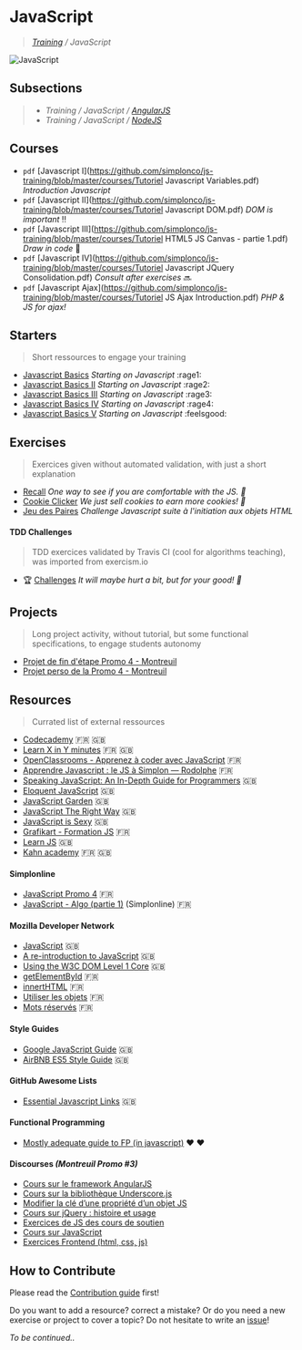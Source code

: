 # JavaScript
>_[Training](https://github.com/simplonco/training) / JavaScript_

![JavaScript](js.jpg)

## Subsections

> * _Training / JavaScript / [AngularJS](https://github.com/simplonco/angularjs-training)_
> * _Training / JavaScript / [NodeJS](https://github.com/simplonco/nodejs-training)_

## Courses

* `pdf` [Javascript I](https://github.com/simplonco/js-training/blob/master/courses/Tutoriel Javascript Variables.pdf) _Introduction Javascript_
* `pdf` [Javascript II](https://github.com/simplonco/js-training/blob/master/courses/Tutoriel Javascript DOM.pdf) _DOM is important_ :bangbang:
* `pdf` [Javascript III](https://github.com/simplonco/js-training/blob/master/courses/Tutoriel HTML5 JS Canvas - partie 1.pdf) _Draw in code_ :art:
* `pdf` [Javascript IV](https://github.com/simplonco/js-training/blob/master/courses/Tutoriel Javascript JQuery Consolidation.pdf) _Consult after exercises_ :soon:
* `pdf` [Javascript Ajax](https://github.com/simplonco/js-training/blob/master/courses/Tutoriel JS Ajax Introduction.pdf) _PHP & JS for ajax!_

## Starters

> Short ressources to engage your training

* [Javascript Basics](https://github.com/simplonco/js-exercises-base1) _Starting on Javascript_ :rage1:
* [Javascript Basics II](https://github.com/simplonco/js-exercises-base2) _Starting on Javascript_ :rage2:
* [Javascript Basics III](https://github.com/simplonco/js-exercises-base3) _Starting on Javascript_ :rage3:
* [Javascript Basics IV](https://github.com/simplonco/js-exercises-base4) _Starting on Javascript_ :rage4:
* [Javascript Basics V](https://github.com/simplonco/js-exercises-base5) _Starting on Javascript_ :feelsgood:

## Exercises

> Exercices given without automated validation, with just a short explanation

* [Recall](https://github.com/simplonco/js-recall)
  _One way to see if you are comfortable with the JS. :vhs:_
* [Cookie Clicker](https://github.com/simplonco/js-cookie-clicker)
  _We just sell cookies to earn more cookies! :cookie:_
* [Jeu des Paires](https://github.com/simplonco/challenge-js-jeu-des-paires) _Challenge Javascript suite à l'initiation aux objets HTML_

#### TDD Challenges

> TDD exercices validated by Travis CI (cool for algorithms teaching), was imported from exercism.io

* :trophy: [Challenges](https://github.com/simplonco/js-challenges)
  _It will maybe hurt a bit, but for your good! :cactus:_

## Projects

> Long project activity, without tutorial, but some functional specifications, to engage students autonomy

* [Projet de fin d'étape Promo 4 - Montreuil](https://github.com/simplonco/projects-session-1)
* [Projet perso de la Promo 4 - Montreuil](https://github.com/simplonco/projects-session-2)

## Resources

> Currated list of external ressources

* [Codecademy](https://www.codecademy.com/learn/javascript) :fr: :gb:
* [Learn X in Y minutes](https://learnxinyminutes.com/docs/javascript/) :fr: :gb:
* [OpenClassrooms - Apprenez à coder avec JavaScript](https://openclassrooms.com/courses/apprenez-a-coder-avec-javascript) :fr:
* [Apprendre Javascript : le JS à Simplon — Rodolphe](https://bu7ch.gitbooks.io/apprendre-javascript/) :fr:
* [Speaking JavaScript: An In-Depth Guide for Programmers](http://speakingjs.com/) :gb:
* [Eloquent JavaScript](http://eloquentjavascript.net/) :gb:
* [JavaScript Garden](http://bonsaiden.github.io/JavaScript-Garden/) :gb:
* [JavaScript The Right Way](http://jstherightway.org/) :gb:
* [JavaScript is Sexy](http://javascriptissexy.com/) :gb:
* [Grafikart - Formation JS](https://www.grafikart.fr/formations/javascript) :fr:
* [Learn JS](http://www.learn-js.org/) :gb:
* [Kahn academy](https://fr.khanacademy.org/computing/computer-programming/programming) :fr: :gb:

#### Simplonline

* [JavaScript Promo 4](http://simplonline.co/dashboard/partages-formateurs/284-javascript-promo-4) :fr:
* [JavaScript - Algo (partie 1)](http://simplonline.co/dashboard/consignes/75-consignes-promo-4/393-javascript-algo-partie-1) (Simplonline) :fr:

#### Mozilla Developer Network

* [JavaScript](https://developer.mozilla.org/fr/docs/Web/JavaScript) :gb:
* [A re-introduction to JavaScript](https://developer.mozilla.org/en-US/docs/Web/JavaScript/A_re-introduction_to_JavaScript) :gb:
* [Using the W3C DOM Level 1 Core](https://developer.mozilla.org/en-US/docs/Web/API/Document_object_model/Using_the_W3C_DOM_Level_1_Core) :gb:
* [getElementById](https://developer.mozilla.org/fr/docs/Web/API/Document/getElementById) :fr:
* [innertHTML](https://developer.mozilla.org/fr/docs/Web/API/Element/innertHTML) :fr:
* [Utiliser les objets](https://developer.mozilla.org/fr/docs/Web/JavaScript/Guide/Utiliser_les_objets) :fr:
* [Mots réservés](https://developer.mozilla.org/fr/docs/Web/JavaScript/Reference/Mots_r%C3%A9serv%C3%A9s) :fr:

#### Style Guides

* [Google JavaScript Guide](http://google.github.io/styleguide/javascriptguide.xml) :gb:
* [AirBNB ES5 Style Guide](https://github.com/airbnb/javascript/tree/master/es5) :gb:

#### GitHub Awesome Lists

* [Essential Javascript Links](https://github.com/ericelliott/essential-javascript-links) :gb:

#### Functional Programming

* [Mostly adequate guide to FP (in javascript)](https://github.com/MostlyAdequate/mostly-adequate-guide) :heart: :heart:

#### Discourses _(Montreuil Promo #3)_

* [Cours sur le framework AngularJS](http://discourse.simplon.co/t/cours-sur-le-framework-angularjs/65)
* [Cours sur la bibliothèque Underscore.js](http://discourse.simplon.co/t/cours-sur-la-bibliotheque-underscore-js/62)
* [Modifier la clé d’une propriété d’un objet JS](http://discourse.simplon.co/t/modifier-la-cle-dune-propriete-dun-objet-js/127)
* [Cours sur jQuery : histoire et usage](http://discourse.simplon.co/t/cours-sur-jquery-histoire-et-usage/63)
* [Exercices de JS des cours de soutien](http://discourse.simplon.co/t/exercices-de-js-des-cours-de-soutien/71)
* [Cours sur JavaScript](http://discourse.simplon.co/t/cours-sur-javascript/51)
* [Exercices Frontend (html, css, js)](http://discourse.simplon.co/t/exercices-frontend-html-css-js/69)

## How to Contribute

Please read the [Contribution guide](https://github.com/simplonco/training/blob/master/CONTRIBUTING.md) first!

Do you want to add a resource? correct a mistake? Or do you need a new exercise or project to cover a topic? Do not hesitate to write an [issue](https://github.com/simplonco/js-training/issues)!

_To be continued.._

